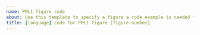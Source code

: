 ```yaml
---
name: PML1 figure code
about: Use this template to specify a figure a code example is needed for
title: [language] code for PML1 figure [figure-number]
---
```


<!--
Substitute the `[language]` and `[figure-number]` placeholders in issue title for respectively 
the language the code to create the figure will be written in and the figure number in the 
format `[chapter].[figure]`. 

Assign the issue to yourself if you are planning on working on this figure code.

The body of the issue can be left empty.
-->  
